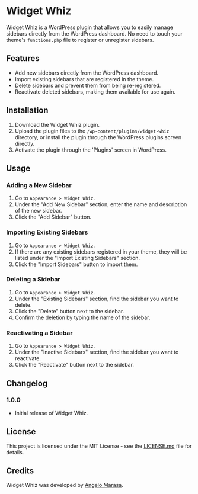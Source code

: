 # Widget Whiz

Widget Whiz is a WordPress plugin that allows you to easily manage sidebars directly from the WordPress dashboard. No need to touch your theme's `functions.php` file to register or unregister sidebars.

## Features

-   Add new sidebars directly from the WordPress dashboard.
-   Import existing sidebars that are registered in the theme.
-   Delete sidebars and prevent them from being re-registered.
-   Reactivate deleted sidebars, making them available for use again.

## Installation

1. Download the Widget Whiz plugin.
2. Upload the plugin files to the `/wp-content/plugins/widget-whiz` directory, or install the plugin through the WordPress plugins screen directly.
3. Activate the plugin through the 'Plugins' screen in WordPress.

## Usage

### Adding a New Sidebar

1. Go to `Appearance > Widget Whiz`.
2. Under the "Add New Sidebar" section, enter the name and description of the new sidebar.
3. Click the "Add Sidebar" button.

### Importing Existing Sidebars

1. Go to `Appearance > Widget Whiz`.
2. If there are any existing sidebars registered in your theme, they will be listed under the "Import Existing Sidebars" section.
3. Click the "Import Sidebars" button to import them.

### Deleting a Sidebar

1. Go to `Appearance > Widget Whiz`.
2. Under the "Existing Sidebars" section, find the sidebar you want to delete.
3. Click the "Delete" button next to the sidebar.
4. Confirm the deletion by typing the name of the sidebar.

### Reactivating a Sidebar

1. Go to `Appearance > Widget Whiz`.
2. Under the "Inactive Sidebars" section, find the sidebar you want to reactivate.
3. Click the "Reactivate" button next to the sidebar.

## Changelog

### 1.0.0

-   Initial release of Widget Whiz.

## License

This project is licensed under the MIT License - see the [LICENSE.md](LICENSE.md) file for details.

## Credits

Widget Whiz was developed by [Angelo Marasa](https://github.com/amarasa/).
